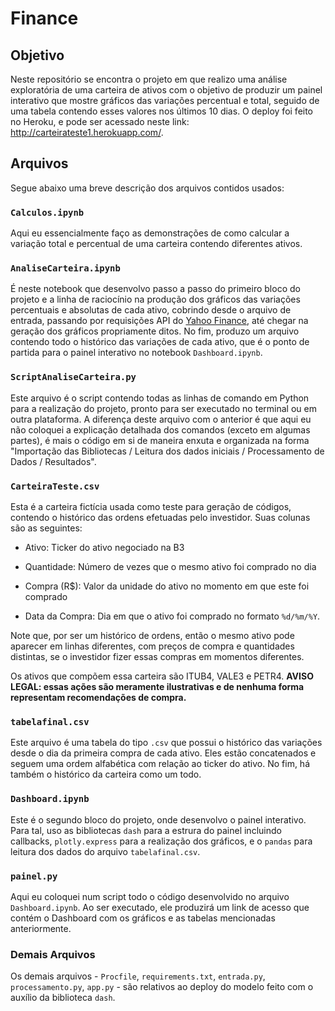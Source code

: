 # **Finance**

## **Objetivo**

  Neste repositório se encontra o projeto em que realizo uma análise exploratória de uma carteira de ativos com o objetivo de produzir um painel interativo que mostre gráficos das variações percentual e total, seguido de uma tabela contendo esses valores nos últimos 10 dias. O deploy foi feito no Heroku, e pode ser acessado neste link: http://carteirateste1.herokuapp.com/.

 <!-- em que o resultado é uma série de gráficos contendo a variação absoluta e percentual de cada ativo que compõe a carteira. No fim, também produzo um gráfico referente à essas variações da carteira como um todo. Para obter o histórico dos preços dos ativos, usei a biblioteca `pandas_datareader`.  -->



## **Arquivos**

  Segue abaixo uma breve descrição dos arquivos contidos usados:

### `Calculos.ipynb`

  Aqui eu essencialmente faço as demonstrações de como calcular a variação total e percentual de uma carteira contendo diferentes ativos.

### `AnaliseCarteira.ipynb`

  É neste notebook que desenvolvo passo a passo do primeiro bloco do projeto e a linha de raciocínio na produção dos gráficos das variações percentuais e absolutas de cada ativo, cobrindo desde o arquivo de entrada, passando por requisições API do [Yahoo Finance](https://br.financas.yahoo.com/), até chegar na geração dos gráficos propriamente ditos. No fim, produzo um arquivo contendo todo o histórico das variações de cada ativo, que é o ponto de partida para o painel interativo no notebook `Dashboard.ipynb`.

### `ScriptAnaliseCarteira.py`

  Este arquivo é o script contendo todas as linhas de comando em Python para a realização do projeto, pronto para ser executado no terminal ou em outra plataforma. A diferença deste arquivo com o anterior é que aqui eu não coloquei a explicação detalhada dos comandos (exceto em algumas partes), é mais o código em si de maneira enxuta e organizada na forma "Importação das Bibliotecas / Leitura dos dados iniciais / Processamento de Dados / Resultados".

### `CarteiraTeste.csv`

  Esta é a carteira fictícia usada como teste para geração de códigos, contendo o histórico das ordens efetuadas pelo investidor. Suas colunas são as seguintes:

  * Ativo: Ticker do ativo negociado na B3

  * Quantidade: Número de vezes que o mesmo ativo foi comprado no dia

  * Compra (R$): Valor da unidade do ativo no momento em que este foi comprado

  * Data da Compra: Dia em que o ativo foi comprado no formato `%d/%m/%Y`.

  Note que, por ser um histórico de ordens, então o mesmo ativo pode aparecer em linhas diferentes, com preços de compra e quantidades distintas, se o investidor fizer essas compras em momentos diferentes.

  Os ativos que compõem essa carteira são ITUB4, VALE3 e PETR4. **AVISO LEGAL: essas ações são meramente ilustrativas e de nenhuma forma representam recomendações de compra.**

### `tabelafinal.csv`

  Este arquivo é uma tabela do tipo `.csv` que possui o histórico das variações desde o dia da primeira compra de cada ativo. Eles estão concatenados e seguem uma ordem alfabética com relação ao ticker do ativo. No fim, há também o histórico da carteira como um todo.


### `Dashboard.ipynb`

  Este é o segundo bloco do projeto, onde desenvolvo o painel interativo. Para tal, uso as bibliotecas `dash` para a estrura do painel incluindo callbacks, `plotly.express` para a realização dos gráficos, e o `pandas` para leitura dos dados do arquivo `tabelafinal.csv`.

### `painel.py`

  Aqui eu coloquei num script todo o código desenvolvido no arquivo `Dashboard.ipynb`. Ao ser executado, ele produzirá um link de acesso que contém o Dashboard com os gráficos e as tabelas mencionadas anteriormente.

### Demais Arquivos

  Os demais arquivos - `Procfile`, `requirements.txt`, `entrada.py`, `processamento.py`, `app.py` - são relativos ao deploy do modelo feito com o auxílio da biblioteca `dash`.
